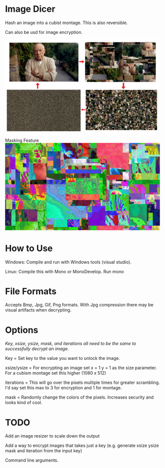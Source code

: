 
# Image Dicer

Hash an image into a cubist montage. This is also reversible. 

Can also be usd for image encryption.

![Preview](./preview.png)

Masking Feature
![Masking Feature](./preview-mask.jpg)

# How to Use

Windows: Compile and run with Windows tools (visual studio).

Linux: Compile this with Mono or MonoDevelop. Run mono 

# File Formats

Accepts Bmp, Jpg, Gif, Png formats. With Jpg compression there may be visual artifacts when decrypting.

# Options

*Key, xsize, ysize, mask, and iterations all need to be the same to successfully decrypt an image.*

Key = Set key to the value you want to unlock the image.

xsize/ysize = For encrypting an image set x = 1 y = 1 as the size parameter. For a cubism montage set this higher (1080 x 512)

iterations = This will go over the pixels multiple times for greater scrambling. I'd say set this max to 3 for encryption and 1 for montage.

mask = Randomly change the colors of the pixels. Increases security and looks kind of cool.

# TODO

Add an image resizer to scale down the output

Add a way to encrypt images that takes just a key (e.g. generate xsize ysize mask and iteration from the input key)

Command line arguments.
